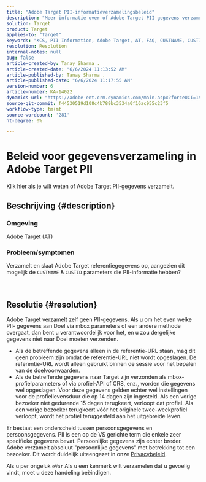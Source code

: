 ```yaml
---
title: "Adobe Target PII-informatieverzamelingsbeleid"
description: "Meer informatie over of Adobe Target PII-gegevens verzamelt."
solution: Target
product: Target
applies-to: "Target"
keywords: "KCS, PII Information, Adobe Target, AT, FAQ, CUSTNAME, CUSTID, mbox, Privacy Policy"
resolution: Resolution
internal-notes: null
bug: false
article-created-by: Tanay Sharma .
article-created-date: "6/6/2024 11:13:52 AM"
article-published-by: Tanay Sharma .
article-published-date: "6/6/2024 11:17:55 AM"
version-number: 6
article-number: KA-14022
dynamics-url: "https://adobe-ent.crm.dynamics.com/main.aspx?forceUCI=1&pagetype=entityrecord&etn=knowledgearticle&id=fab2fcd7-f523-ef11-840b-6045bd0065b6"
source-git-commit: f44530519d108c4b789bc3534a0f16ac955c23f5
workflow-type: tm+mt
source-wordcount: '281'
ht-degree: 0%

---
```


# Beleid voor gegevensverzameling in Adobe Target PII


Klik hier als je wilt weten of Adobe Target PII-gegevens verzamelt.

## Beschrijving {#description}


### Omgeving

Adobe Target (AT)



### Probleem/symptomen

Verzamelt en slaat Adobe Target referentiegegevens op, aangezien dit mogelijk de `CUSTNAME` &amp; `CUSTID` parameters die PII-informatie hebben?
<br><br> <br>

## Resolutie {#resolution}




Adobe Target verzamelt zelf geen PII-gegevens. Als u om het even welke PII- gegevens aan Doel via mbox parameters of een andere methode overgaat, dan bent u verantwoordelijk voor het, en u zou dergelijke gegevens niet naar Doel moeten verzenden.



- Als de betreffende gegevens alleen in de referentie-URL staan, mag dit geen probleem zijn omdat de referentie-URL niet wordt opgeslagen. De referentie-URL wordt alleen gebruikt binnen de sessie voor het bepalen van de doelvoorwaarden.
- Als de betreffende gegevens naar Target zijn verzonden als mbox-profielparameters of via profiel-API of CRS, enz., worden die gegevens wel opgeslagen. Voor deze gegevens gelden echter wel instellingen voor de profiellevensduur die op 14 dagen zijn ingesteld. Als een vorige bezoeker niet gedurende 15 dagen terugkeert, verloopt dat profiel. Als een vorige bezoeker terugkeert vóór het originele twee-weekprofiel verloopt, wordt het profiel teruggesteld aan het uitgebreide leven.


Er bestaat een onderscheid tussen persoonsgegevens en persoonsgegevens. PII is een op de VS gerichte term die enkele zeer specifieke gegevens bevat. Persoonlijke gegevens zijn echter breder. Adobe verzamelt absoluut &quot;persoonlijke gegevens&quot; met betrekking tot een bezoeker. Dit wordt duidelijk uiteengezet in onze [Privacybeleid](https://www.adobe.com/privacy/marketing-cloud.html).



Als u per ongeluk `eVar` Als u een kenmerk wilt verzamelen dat u gevoelig vindt, moet u deze handeling beëindigen.
